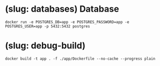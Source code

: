 # (slug: databases) Database
```
docker run -e POSTGRES_DB=app -e POSTGRES_PASSWORD=app -e POSTGRES_USER=app -p 5432:5432 postgres
```

# (slug: debug-build)
```
docker build -t app . -f ./app/Dockerfile --no-cache --progress plain
```
